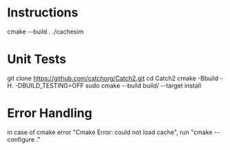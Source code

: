 # Instructions
cmake --build .
./cachesim

# Unit Tests
git clone https://github.com/catchorg/Catch2.git
cd Catch2
cmake -Bbuild -H. -DBUILD_TESTING=OFF
sudo cmake --build build/ --target install 

# Error Handling
in case of cmake error "Cmake Error: could not load cache", run "cmake --configure ."